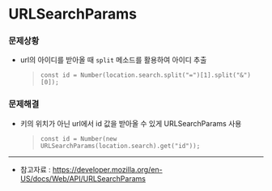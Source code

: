 # URLSearchParams

### 문제상황

- url의 아이디를 받아올 때 `split` 메소드를 활용하여 아이디 추출
  > ```
  > const id = Number(location.search.split("=")[1].split("&")[0]);
  > ```

### 문제해결

- 키의 위치가 아닌 url에서 id 값을 받아올 수 있게 URLSearchParams 사용
  > ```
  > const id = Number(new URLSearchParams(location.search).get("id"));
  > ```

---

- 참고자료 : https://developer.mozilla.org/en-US/docs/Web/API/URLSearchParams
